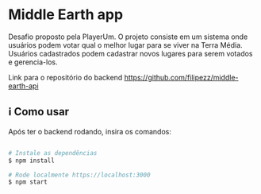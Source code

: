 # Middle Earth app

Desafio proposto pela PlayerUm. O projeto consiste em um sistema onde usuários podem votar qual o melhor lugar para se viver na Terra Média.
Usuários cadastrados podem cadastrar novos lugares para serem votados e gerencia-los.

Link para o repositório do backend https://github.com/filipezz/middle-earth-api

## :information_source: Como usar

Após ter o backend rodando, insira os comandos:

```bash

# Instale as dependências
$ npm install

# Rode localmente https://localhost:3000
$ npm start
```


